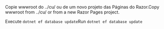 <span data-ttu-id="89450-101">Copie wwwroot do ../cu/ ou de um novo projeto das Páginas do Razor.</span><span class="sxs-lookup"><span data-stu-id="89450-101">Copy wwwroot from ../cu/ or from a new Razor Pages project.</span></span>

<span data-ttu-id="89450-102">Execute `dotnet ef database update`</span><span class="sxs-lookup"><span data-stu-id="89450-102">Run `dotnet ef database update`</span></span>
